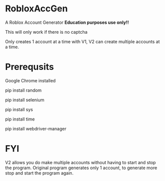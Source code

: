 # RobloxAccGen
A Roblox Account Generator **Education purposes use only!!**

This will only work if there is no captcha

Only creates 1 account at a time with V1, V2 can create multiple accounts at a time.
# Prerequsits

Google Chrome installed

pip install random

pip install selenium

pip install sys

pip install time

pip install webdriver-manager

# FYI
V2 allows you do make multiple accounts without having to start and stop the program.
Original program generates only 1 account, to generate more stop and start the program again.
